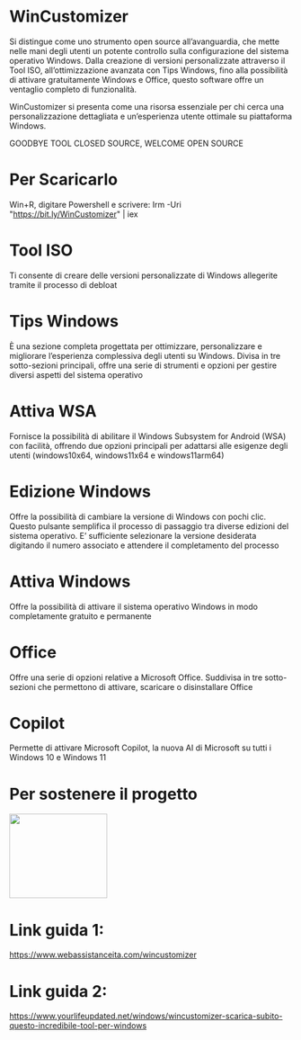 #  WinCustomizer 
Si distingue come uno strumento open source all’avanguardia, che mette nelle mani degli utenti un potente controllo sulla configurazione del sistema operativo Windows. Dalla creazione di versioni personalizzate attraverso il Tool ISO, all’ottimizzazione avanzata con Tips Windows, fino alla possibilità di attivare gratuitamente Windows e Office, questo software offre un ventaglio completo di funzionalità.

WinCustomizer si presenta come una risorsa essenziale per chi cerca una personalizzazione dettagliata e un’esperienza utente ottimale su piattaforma Windows.

GOODBYE TOOL CLOSED SOURCE, WELCOME OPEN SOURCE

# Per Scaricarlo
Win+R, digitare Powershell e scrivere:
Irm -Uri "https://bit.ly/WinCustomizer" | iex

# Tool ISO
Ti consente di creare delle versioni personalizzate di Windows allegerite tramite il processo di debloat

# Tips Windows
È una sezione completa progettata per ottimizzare, personalizzare e migliorare l’esperienza complessiva degli utenti su Windows. Divisa in tre sotto-sezioni principali, offre una serie di strumenti e opzioni per gestire diversi aspetti del sistema operativo

# Attiva WSA 
Fornisce la possibilità di abilitare il Windows Subsystem for Android (WSA) con facilità, offrendo due opzioni principali per adattarsi alle esigenze degli utenti (windows10x64, windows11x64 e windows11arm64)

# Edizione Windows
Offre la possibilità di cambiare la versione di Windows con pochi clic. Questo pulsante semplifica il processo di passaggio tra diverse edizioni del sistema operativo. E’ sufficiente selezionare la versione desiderata digitando il numero associato e attendere il completamento del processo

# Attiva Windows
Offre la possibilità di attivare il sistema operativo Windows in modo completamente gratuito e permanente

# Office
Offre una serie di opzioni relative a Microsoft Office. Suddivisa in tre sotto-sezioni che permettono di attivare, scaricare o disinstallare Office

# Copilot
Permette di attivare Microsoft Copilot, la nuova AI di Microsoft su tutti i Windows 10 e Windows 11

# Per sostenere il progetto
<a href="https://ko-fi.com/wincustomizergui" target="_blank"><img src="https://external-content.duckduckgo.com/iu/?u=https%3A%2F%2Ftheme.zdassets.com%2Ftheme_assets%2F2141020%2F171bb773b32c4a72bcc2edfee4d01cbc00d8a004.png&f=1&nofb=1&ipt=fe86bcf46af3004f537ae8d8e050a0bb55beec08cc7564f3897c99b1fa43d72e&ipo=images" height="150" width="174"></a>

# Link guida 1: 
https://www.webassistanceita.com/wincustomizer


# Link guida 2: 
https://www.yourlifeupdated.net/windows/wincustomizer-scarica-subito-questo-incredibile-tool-per-windows
